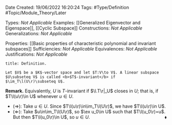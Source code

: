 <div class="topSpace"></div>

Date Created: 19/06/2022 16:20:24
Tags: #Type/Definition #Topic/Module_Theory/Later

Types: <i>Not Applicable</i>
Examples: [[Generalized Eigenvector and Eigenspace]], [[Cyclic Subspace]]
Constructions: <i>Not Applicable</i>
Generalizations: <i>Not Applicable</i>

Properties: [[Basic properties of characteristic polynomial and invariant subspaces]]
Sufficiencies: <i>Not Applicable</i>
Equivalences: <i>Not Applicable</i>
Justifications: <i>Not Applicable</i>

``` ad-Definition
title: Definition.

Let $V$ be a $K$-vector space and let $T:V\to V$. A linear subspace $U\subseteq V$ is called <b>$T$-invariant</b> if $\im_T\l(U\r)\subseteq U$.

```

<b>Remark.</b> Equivalently, $U$ is $T$-invariant if $\l.T\r|_U$ closes in $U$; that is, if $T\l(u\r)\in U$ whenever $u\in U$.
* ($\Rightarrow$): Take $u\in U$. Since $T\l(u\r)\in\im_T\l(U\r)$, we have $T\l(u\r)\in U$.
* ($\Leftarrow$): Take $u\in\im_T\l(U\r)$, so $\ex u_0\in U$ such that $T\l(u_0\r)=u$. But then $T\l(u_0\r)\in U$, so $u\in U$.<span style="float:right;">$\blacklozenge$</span>
